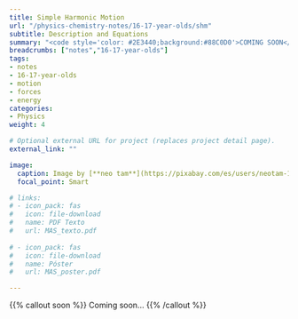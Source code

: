 ```yaml
---
title: Simple Harmonic Motion
url: "/physics-chemistry-notes/16-17-year-olds/shm"
subtitle: Description and Equations
summary: "<code style='color: #2E3440;background:#88C0D0'>COMING SOON</code> <br> Description and Equations."
breadcrumbs: ["notes","16-17-year-olds"]
tags:
- notes
- 16-17-year-olds
- motion
- forces
- energy
categories:
- Physics
weight: 4

# Optional external URL for project (replaces project detail page).
external_link: ""

image:
  caption: Image by [**neo tam**](https://pixabay.com/es/users/neotam-11291643/) on [Pixabay](https://pixabay.com/es/)
  focal_point: Smart

# links:
# - icon_pack: fas
#   icon: file-download
#   name: PDF Texto
#   url: MAS_texto.pdf
  
# - icon_pack: fas
#   icon: file-download
#   name: Póster
#   url: MAS_poster.pdf

---
```


{{% callout soon %}}
Coming soon...
{{% /callout %}}
